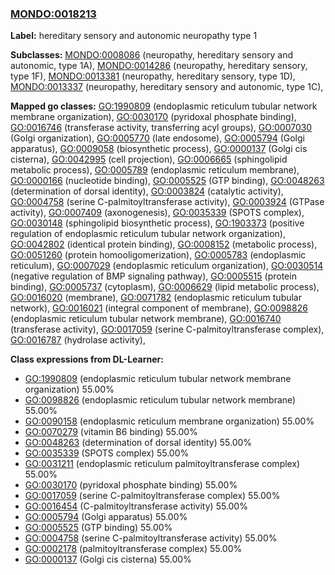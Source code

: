 
### [MONDO:0018213](http://purl.obolibrary.org/obo/MONDO_0018213)
**Label:** hereditary sensory and autonomic neuropathy type 1

**Subclasses:** [MONDO:0008086](http://purl.obolibrary.org/obo/MONDO_0008086) (neuropathy, hereditary sensory and autonomic, type 1A), [MONDO:0014286](http://purl.obolibrary.org/obo/MONDO_0014286) (neuropathy, hereditary sensory, type 1F), [MONDO:0013381](http://purl.obolibrary.org/obo/MONDO_0013381) (neuropathy, hereditary sensory, type 1D), [MONDO:0013337](http://purl.obolibrary.org/obo/MONDO_0013337) (neuropathy, hereditary sensory and autonomic, type 1C), 

**Mapped go classes:** [GO:1990809](http://purl.obolibrary.org/obo/GO_1990809) (endoplasmic reticulum tubular network membrane organization), [GO:0030170](http://purl.obolibrary.org/obo/GO_0030170) (pyridoxal phosphate binding), [GO:0016746](http://purl.obolibrary.org/obo/GO_0016746) (transferase activity, transferring acyl groups), [GO:0007030](http://purl.obolibrary.org/obo/GO_0007030) (Golgi organization), [GO:0005770](http://purl.obolibrary.org/obo/GO_0005770) (late endosome), [GO:0005794](http://purl.obolibrary.org/obo/GO_0005794) (Golgi apparatus), [GO:0009058](http://purl.obolibrary.org/obo/GO_0009058) (biosynthetic process), [GO:0000137](http://purl.obolibrary.org/obo/GO_0000137) (Golgi cis cisterna), [GO:0042995](http://purl.obolibrary.org/obo/GO_0042995) (cell projection), [GO:0006665](http://purl.obolibrary.org/obo/GO_0006665) (sphingolipid metabolic process), [GO:0005789](http://purl.obolibrary.org/obo/GO_0005789) (endoplasmic reticulum membrane), [GO:0000166](http://purl.obolibrary.org/obo/GO_0000166) (nucleotide binding), [GO:0005525](http://purl.obolibrary.org/obo/GO_0005525) (GTP binding), [GO:0048263](http://purl.obolibrary.org/obo/GO_0048263) (determination of dorsal identity), [GO:0003824](http://purl.obolibrary.org/obo/GO_0003824) (catalytic activity), [GO:0004758](http://purl.obolibrary.org/obo/GO_0004758) (serine C-palmitoyltransferase activity), [GO:0003924](http://purl.obolibrary.org/obo/GO_0003924) (GTPase activity), [GO:0007409](http://purl.obolibrary.org/obo/GO_0007409) (axonogenesis), [GO:0035339](http://purl.obolibrary.org/obo/GO_0035339) (SPOTS complex), [GO:0030148](http://purl.obolibrary.org/obo/GO_0030148) (sphingolipid biosynthetic process), [GO:1903373](http://purl.obolibrary.org/obo/GO_1903373) (positive regulation of endoplasmic reticulum tubular network organization), [GO:0042802](http://purl.obolibrary.org/obo/GO_0042802) (identical protein binding), [GO:0008152](http://purl.obolibrary.org/obo/GO_0008152) (metabolic process), [GO:0051260](http://purl.obolibrary.org/obo/GO_0051260) (protein homooligomerization), [GO:0005783](http://purl.obolibrary.org/obo/GO_0005783) (endoplasmic reticulum), [GO:0007029](http://purl.obolibrary.org/obo/GO_0007029) (endoplasmic reticulum organization), [GO:0030514](http://purl.obolibrary.org/obo/GO_0030514) (negative regulation of BMP signaling pathway), [GO:0005515](http://purl.obolibrary.org/obo/GO_0005515) (protein binding), [GO:0005737](http://purl.obolibrary.org/obo/GO_0005737) (cytoplasm), [GO:0006629](http://purl.obolibrary.org/obo/GO_0006629) (lipid metabolic process), [GO:0016020](http://purl.obolibrary.org/obo/GO_0016020) (membrane), [GO:0071782](http://purl.obolibrary.org/obo/GO_0071782) (endoplasmic reticulum tubular network), [GO:0016021](http://purl.obolibrary.org/obo/GO_0016021) (integral component of membrane), [GO:0098826](http://purl.obolibrary.org/obo/GO_0098826) (endoplasmic reticulum tubular network membrane), [GO:0016740](http://purl.obolibrary.org/obo/GO_0016740) (transferase activity), [GO:0017059](http://purl.obolibrary.org/obo/GO_0017059) (serine C-palmitoyltransferase complex), [GO:0016787](http://purl.obolibrary.org/obo/GO_0016787) (hydrolase activity), 

**Class expressions from DL-Learner:**

- [GO:1990809](http://purl.obolibrary.org/obo/GO_1990809) (endoplasmic reticulum tubular network membrane organization) 55.00%
- [GO:0098826](http://purl.obolibrary.org/obo/GO_0098826) (endoplasmic reticulum tubular network membrane) 55.00%
- [GO:0090158](http://purl.obolibrary.org/obo/GO_0090158) (endoplasmic reticulum membrane organization) 55.00%
- [GO:0070279](http://purl.obolibrary.org/obo/GO_0070279) (vitamin B6 binding) 55.00%
- [GO:0048263](http://purl.obolibrary.org/obo/GO_0048263) (determination of dorsal identity) 55.00%
- [GO:0035339](http://purl.obolibrary.org/obo/GO_0035339) (SPOTS complex) 55.00%
- [GO:0031211](http://purl.obolibrary.org/obo/GO_0031211) (endoplasmic reticulum palmitoyltransferase complex) 55.00%
- [GO:0030170](http://purl.obolibrary.org/obo/GO_0030170) (pyridoxal phosphate binding) 55.00%
- [GO:0017059](http://purl.obolibrary.org/obo/GO_0017059) (serine C-palmitoyltransferase complex) 55.00%
- [GO:0016454](http://purl.obolibrary.org/obo/GO_0016454) (C-palmitoyltransferase activity) 55.00%
- [GO:0005794](http://purl.obolibrary.org/obo/GO_0005794) (Golgi apparatus) 55.00%
- [GO:0005525](http://purl.obolibrary.org/obo/GO_0005525) (GTP binding) 55.00%
- [GO:0004758](http://purl.obolibrary.org/obo/GO_0004758) (serine C-palmitoyltransferase activity) 55.00%
- [GO:0002178](http://purl.obolibrary.org/obo/GO_0002178) (palmitoyltransferase complex) 55.00%
- [GO:0000137](http://purl.obolibrary.org/obo/GO_0000137) (Golgi cis cisterna) 55.00%


